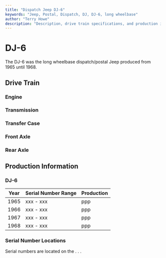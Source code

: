 ```yaml
---
title: "Dispatch Jeep DJ-6"
keywords: "Jeep, Postal, Dispatch, DJ, DJ-6, long wheelbase"
author: "Terry Howe"
description: "Description, drive train specifications, and production information for the Jeep Dispatch Jeep DJ-6"
---
```

# DJ-6

The DJ-6 was the long wheelbase dispatch/postal Jeep produced from 1965 until 1968.

## Drive Train

### Engine

### Transmission

### Transfer Case

### Front Axle

### Rear Axle

## Production Information

### DJ-6

| Year | Serial Number Range | Production |
|------|---------------------|------------|
| 1965 | xxx - xxx           | ppp        |
| 1966 | xxx - xxx           | ppp        |
| 1967 | xxx - xxx           | ppp        |
| 1968 | xxx - xxx           | ppp        |

### Serial Number Locations

Serial numbers are located on the . . .
